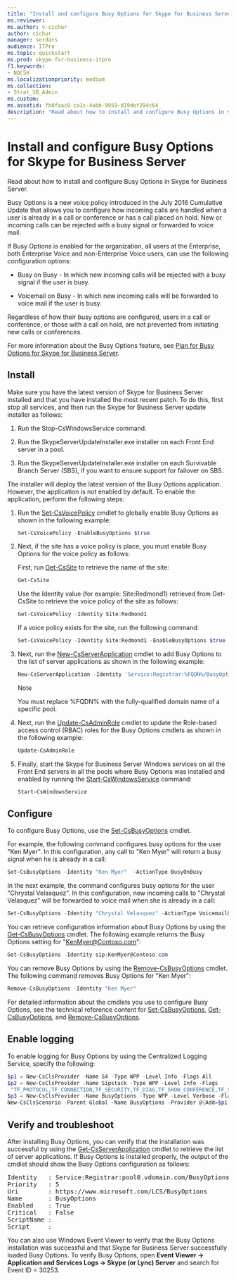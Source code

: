 ```yaml
---
title: "Install and configure Busy Options for Skype for Business Server"
ms.reviewer: 
ms.author: v-cichur
author: cichur
manager: serdars
audience: ITPro
ms.topic: quickstart
ms.prod: skype-for-business-itpro
f1.keywords:
- NOCSH
ms.localizationpriority: medium
ms.collection:
- Strat_SB_Admin
ms.custom:
ms.assetid: fb0faac8-ca1c-4abb-9959-d19def294c64
description: "Read about how to install and configure Busy Options in Skype for Business Server."
---
```


# Install and configure Busy Options for Skype for Business Server

Read about how to install and configure Busy Options in Skype for Business Server.

Busy Options is a new voice policy introduced in the July 2016 Cumulative Update that allows you to configure how incoming calls are handled when a user is already in a call or conference or has a call placed on hold. New or incoming calls can be rejected with a busy signal or forwarded to voice mail.

If Busy Options is enabled for the organization, all users at the Enterprise, both Enterprise Voice and non-Enterprise Voice users, can use the following configuration options:

- Busy on Busy - In which new incoming calls will be rejected with a busy signal if the user is busy.

- Voicemail on Busy - In which new incoming calls will be forwarded to voice mail if the user is busy.

Regardless of how their busy options are configured, users in a call or conference, or those with a call on hold, are not prevented from initiating new calls or conferences.

For more information about the Busy Options feature, see [Plan for Busy Options for Skype for Business Server](../../plan-your-deployment/enterprise-voice-solution/busy-options.md).

## Install

Make sure you have the latest version of Skype for Business Server installed and that you have installed the most recent patch. To do this, first stop all services, and then run the Skype for Business Server update installer as follows:

1. Run the Stop-CsWindowsService command.

2. Run the SkypeServerUpdateInstaller.exe installer on each Front End server in a pool.

3. Run the SkypeServerUpdateInstaller.exe installer on each Survivable Branch Server (SBS), if you want to ensure support for failover on SBS.

The installer will deploy the latest version of the Busy Options application. However, the application is not enabled by default. To enable the application, perform the following steps:

1. Run the [Set-CsVoicePolicy](/powershell/module/skype/set-csvoicepolicy?view=skype-ps) cmdlet to globally enable Busy Options as shown in the following example:

   ```powershell
   Set-CsVoicePolicy -EnableBusyOptions $true
   ```

2. Next, if the site has a voice policy is place, you must enable Busy Options for the voice policy as follows:

    First, run [Get-CsSite](/powershell/module/skype/get-cssite?view=skype-ps) to retrieve the name of the site:

   ```powershell
   Get-CsSite
   ```

    Use the Identity value (for example: Site:Redmond1) retrieved from Get-CsSite to retrieve the voice policy of the site as follows:

   ```powershell
   Get-CsVoicePolicy -Identity Site:Redmond1
   ```

    If a voice policy exists for the site, run the following command:

   ```powershell
   Set-CsVoicePolicy -Identity Site:Redmond1 -EnableBusyOptions $true
   ```

3. Next, run the [New-CsServerApplication](/powershell/module/skype/new-csserverapplication?view=skype-ps) cmdlet to add Busy Options to the list of server applications as shown in the following example:

   ```powershell
   New-CsServerApplication -Identity 'Service:Registrar:%FQDN%/BusyOptions' -Uri http://www.microsoft.com/LCS/BusyOptions -Critical $False -Enabled $True -Priority (Get-CsServerApplication -Identity 'Service:Registrar:%FQDN%/UserServices').Priority
   ```

    > [!NOTE]
    > You must replace %FQDN% with the fully-qualified domain name of a specific pool.

4. Next, run the [Update-CsAdminRole](/powershell/module/skype/update-csadminrole?view=skype-ps) cmdlet to update the Role-based access control (RBAC) roles for the Busy Options cmdlets as shown in the following example:

   ```powershell
   Update-CsAdminRole
   ```

5. Finally, start the Skype for Business Server Windows services on all the Front End servers in all the pools where Busy Options was installed and enabled by running the [Start-CsWindowsService](/powershell/module/skype/start-cswindowsservice?view=skype-ps) command:

   ```powershell
   Start-CsWindowsService
   ```

## Configure

To configure Busy Options, use the [Set-CsBusyOptions](https://technet.microsoft.com/library/8ffbb832-3e55-4d6c-9a7c-5ce2df22de2e.aspx) cmdlet.

For example, the following command configures busy options for the user "Ken Myer". In this configuration, any call to "Ken Myer" will return a busy signal when he is already in a call:

```powershell
Set-CsBusyOptions -Identity "Ken Myer"  -ActionType BusyOnBusy
```

In the next example, the command configures busy options for the user "Chrystal Velasquez". In this configuration, new incoming calls to "Chrystal Velasquez" will be forwarded to voice mail when she is already in a call:

```powershell
Set-CsBusyOptions -Identity "Chrystal Velasquez" -ActionType VoicemailOnBusy
```

You can retrieve configuration information about Busy Options by using the [Get-CsBusyOptions](https://technet.microsoft.com/library/ff0e3b1c-c41d-41e4-9468-0cb057aef9fb.aspx) cmdlet. The following example returns the Busy Options setting for "KenMyer@Contoso.com":

```powershell
Get-CsBusyOptions -Identity sip:KenMyer@Contoso.com
```

You can remove Busy Options by using the [Remove-CsBusyOptions](https://technet.microsoft.com/library/159e5931-10f1-4226-bcc4-38548f88f0d4.aspx) cmdlet. The following command removes Busy Options for "Ken Myer":

```powershell
Remove-CsBusyOptions -Identity "Ken Myer"
```

For detailed information about the cmdlets you use to configure Busy Options, see the technical reference content for [Set-CsBusyOptions](https://technet.microsoft.com/library/8ffbb832-3e55-4d6c-9a7c-5ce2df22de2e.aspx), [Get-CsBusyOptions](https://technet.microsoft.com/library/ff0e3b1c-c41d-41e4-9468-0cb057aef9fb.aspx), and [Remove-CsBusyOptions](https://technet.microsoft.com/library/159e5931-10f1-4226-bcc4-38548f88f0d4.aspx).

## Enable logging

To enable logging for Busy Options by using the Centralized Logging Service, specify the following:

```powershell
$p1 = New-CsClsProvider -Name S4 -Type WPP -Level Info -Flags All
$p2 = New-CsClsProvider -Name Sipstack -Type WPP -Level Info -Flags
 "TF_PROTOCOL,TF_CONNECTION,TF_SECURITY,TF_DIAG,TF_SHOW_CONFERENCE,TF_SHOW_ALLREQUESTS,TF_SHOW_ALLSIPHEADERS" -Role Registrar
$p3 = New-CsClsProvider -Name BusyOptions -Type WPP -Level Verbose -Flags All
New-CsClsScenario -Parent Global -Name BusyOptions -Provider @{Add=$p1,$p2,$p3}
```

## Verify and troubleshoot

After installing Busy Options, you can verify that the installation was successful by using the [Get-CsServerApplication](/powershell/module/skype/get-csserverapplication?view=skype-ps) cmdlet to retrieve the list of server applications. If Busy Options is installed properly, the output of the cmdlet should show the Busy Options configuration as follows:

<pre>
Identity   : Service:Registrar:pool0.vdomain.com/BusyOptions
Priority   : 5
Uri        : https://www.microsoft.com/LCS/BusyOptions
Name       : BusyOptions
Enabled    : True
Critical   : False
ScriptName :
Script     :
</pre>

You can also use Windows Event Viewer to verify that the Busy Options installation was successful and that Skype for Business Server successfully loaded Busy Options. To verify Busy Options, open **Event Viewer -\> Application and Services Logs -\> Skype (or Lync) Server** and search for Event ID = 30253.
